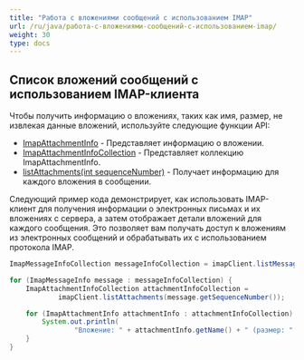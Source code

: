 ```yaml
---
title: "Работа с вложениями сообщений с использованием IMAP"
url: /ru/java/работа-с-вложениями-сообщений-с-использованием-imap/
weight: 30
type: docs
---
```



## **Список вложений сообщений с использованием IMAP-клиента**

Чтобы получить информацию о вложениях, таких как имя, размер, не извлекая данные вложений, используйте следующие функции API:

- [ImapAttachmentInfo](https://reference.aspose.com/email/java/com.aspose.email/imapattachmentinfo/) - Представляет информацию о вложении. 
- [ImapAttachmentInfoCollection](https://reference.aspose.com/email/java/com.aspose.email/imapattachmentinfocollection/) - Представляет коллекцию ImapAttachmentInfo. 
- [listAttachments(int sequenceNumber)](https://reference.aspose.com/email/java/com.aspose.email/imapclient/#listAttachments-int-) - Получает информацию для каждого вложения в сообщении.

Следующий пример кода демонстрирует, как использовать IMAP-клиент для получения информации о электронных письмах и их вложениях с сервера, а затем отображает детали вложений для каждого сообщения. Это позволяет вам получать доступ к вложениям из электронных сообщений и обрабатывать их с использованием протокола IMAP.

```java
ImapMessageInfoCollection messageInfoCollection = imapClient.listMessages();

for (ImapMessageInfo message : messageInfoCollection) {
    ImapAttachmentInfoCollection attachmentInfoCollection =
            imapClient.listAttachments(message.getSequenceNumber());

    for (ImapAttachmentInfo attachmentInfo : attachmentInfoCollection) {
        System.out.println(
                "Вложение: " + attachmentInfo.getName() + " (размер: " + attachmentInfo.getSize() + ")");
    }
}
```